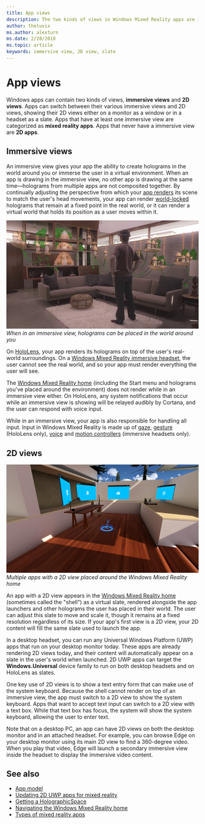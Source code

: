 ```yaml
---
title: App views
description: The two kinds of views in Windows Mixed Reality apps are immersive views and 2D views.
author: thetuvix
ms.author: alexturn
ms.date: 2/28/2018
ms.topic: article
keywords: immersive view, 2D view, slate
---
```


# App views

Windows apps can contain two kinds of views, **immersive views** and **2D views**. Apps can switch between their various immersive views and 2D views, showing their 2D views either on a monitor as a window or in a headset as a slate. Apps that have at least one immersive view are categorized as **mixed reality apps**. Apps that never have a immersive view are **2D apps**.

## Immersive views

An immersive view gives your app the ability to create holograms in the world around you or immerse the user in a virtual environment. When an app is drawing in the immersive view, no other app is drawing at the same time&mdash;holograms from multiple apps are not composited together. By continually adjusting the perspective from which your [app renders](rendering.md) its scene to match the user's head movements, your app can render [world-locked](coordinate-systems.md) holograms that remain at a fixed point in the real world, or it can render a virtual world that holds its position as a user moves within it.

![When in an immersive view, holograms can be placed in the world around you.](images/designoverview.jpg)<br>
*When in an immersive view, holograms can be placed in the world around you*

On [HoloLens](hololens-hardware-details.md), your app renders its holograms on top of the user's real-world surroundings. On a [Windows Mixed Reality immersive headset](immersive-headset-hardware-details.md), the user cannot see the real world, and so your app must render everything the user will see.

The [Windows Mixed Reality home](navigating-the-windows-mixed-reality-home.md) (including the Start menu and holograms you've placed around the environment) does not render while in an immersive view either. On HoloLens, any system notifications that occur while an immersive view is showing will be relayed audibly by Cortana, and the user can respond with voice input.

While in an immersive view, your app is also responsible for handling all input. Input in Windows Mixed Reality is made up of [gaze](gaze.md), [gesture](gestures.md) (HoloLens only), [voice](voice-input.md) and [motion controllers](motion-controllers.md) (immersive headsets only).

## 2D views

![Multiple 2D views laid out around the Windows Mixed Reality home](images/teleportation-640px.png)<br>
*Multiple apps with a 2D view placed around the Windows Mixed Reality home*

An app with a 2D view appears in the [Windows Mixed Reality home](navigating-the-windows-mixed-reality-home.md) (sometimes called the "shell") as a virtual slate, rendered alongside the app launchers and other holograms the user has placed in their world. The user can adjust this slate to move and scale it, though it remains at a fixed resolution regardless of its size. If your app's first view is a 2D view, your 2D content will fill the same slate used to launch the app.

In a desktop headset, you can run any Universal Windows Platform (UWP) apps that run on your desktop monitor today. These apps are already rendering 2D views today, and their content will automatically appear on a slate in the user's world when launched. 2D UWP apps can target the **Windows.Universal** device family to run on both desktop headsets and on HoloLens as slates.

One key use of 2D views is to show a text entry form that can make use of the system keyboard. Because the shell cannot render on top of an immersive view, the app must switch to a 2D view to show the system keyboard. Apps that want to accept text input can switch to a 2D view with a text box. While that text box has focus, the system will show the system keyboard, allowing the user to enter text.

Note that on a desktop PC, an app can have 2D views on both the desktop monitor and in an attached headset. For example, you can browse Edge on your desktop monitor using its main 2D view to find a 360-degree video. When you play that video, Edge will launch a secondary immersive view inside the headset to display the immersive video content.

## See also

* [App model](app-model.md)
* [Updating 2D UWP apps for mixed reality](building-2d-apps.md)
* [Getting a HolographicSpace](getting-a-holographicspace.md)
* [Navigating the Windows Mixed Reality home](navigating-the-windows-mixed-reality-home.md)
* [Types of mixed reality apps](types-of-mixed-reality-apps.md)
